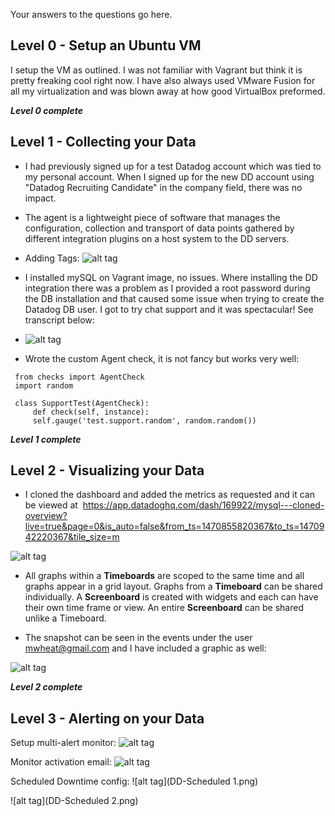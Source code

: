 Your answers to the questions go here.

## Level 0 - Setup an Ubuntu VM
I setup the VM as outlined.  I was not familiar with Vagrant but think it is pretty freaking cool right now.  I have also always used VMware Fusion for all my virtualization and was blown away at how good VirtualBox preformed.

***Level 0 complete***


## Level 1 - Collecting your Data 
- I had previously signed up for a test Datadog account which was tied to my personal account.  When I signed up for the new DD account using "Datadog Recruiting Candidate" in the company field, there was no impact. 


- The agent is a lightweight piece of software that manages the configuration, collection and transport of data points gathered by different integration plugins on a host system to the DD servers. 


- Adding Tags:
![alt tag](/DD-Tags.png)


- I installed mySQL on Vagrant image, no issues.  Where installing the DD integration there was a problem as I provided a root password during the DB installation and that caused some issue when trying to create the Datadog DB user.  I got to try chat support and it was spectacular!  See transcript below:


- ![alt tag](DD-Support.png)


- Wrote the custom Agent check, it is not fancy but works very well:

```
 from checks import AgentCheck
 import random
 
 class SupportTest(AgentCheck):
     def check(self, instance):
     self.gauge('test.support.random', random.random())
```

***Level 1 complete***


## Level 2 - Visualizing your Data
- I cloned the dashboard and added the metrics as requested and it can be viewed at  https://app.datadoghq.com/dash/169922/mysql---cloned-overview?live=true&page=0&is_auto=false&from_ts=1470855820367&to_ts=1470942220367&tile_size=m

![alt tag](DD-dash-clone.png)


- All graphs within a **Timeboards** are scoped to the same time and all graphs appear in  a grid layout.  Graphs from a **Timeboard** can be shared individually.  A **Screenboard** is created with widgets and each can have their own time frame or view.  An entire **Screenboard** can be shared unlike a Timeboard. 

- The snapshot can be seen in the events under the user mwheat@gmail.com and I have included a graphic as well:

![alt tag](DD-screenshot.png)


***Level 2 complete***

## Level 3 - Alerting on your Data

Setup multi-alert monitor:
![alt tag](DD-monitor.png)

Monitor activation email:
![alt tag](DD-monitor-email.png)

Scheduled Downtime config:
![alt tag](DD-Scheduled 1.png)

![alt tag](DD-Scheduled 2.png)





